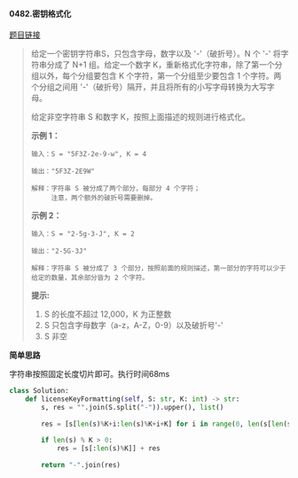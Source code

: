 #### 0482.密钥格式化

[题目链接](https://leetcode-cn.com/problems/license-key-formatting)

> 给定一个密钥字符串S，只包含字母，数字以及 '-'（破折号）。N 个 '-' 将字符串分成了 N+1 组。给定一个数字 K，重新格式化字符串，除了第一个分组以外，每个分组要包含 K 个字符，第一个分组至少要包含 1 个字符。两个分组之间用 '-'（破折号）隔开，并且将所有的小写字母转换为大写字母。
>
> 给定非空字符串 S 和数字 K，按照上面描述的规则进行格式化。
>
> **示例 1：**
>
> ```
> 输入：S = "5F3Z-2e-9-w", K = 4
> 
> 输出："5F3Z-2E9W"
> 
> 解释：字符串 S 被分成了两个部分，每部分 4 个字符；
>      注意，两个额外的破折号需要删掉。
> ```
>
> **示例 2：**
>
> ```
> 输入：S = "2-5g-3-J", K = 2
> 
> 输出："2-5G-3J"
> 
> 解释：字符串 S 被分成了 3 个部分，按照前面的规则描述，第一部分的字符可以少于给定的数量，其余部分皆为 2 个字符。
> ```
>
>  
>
> **提示:**
>
> 1. S 的长度不超过 12,000，K 为正整数
> 2. S 只包含字母数字（a-z，A-Z，0-9）以及破折号'-'
> 3. S 非空

**简单思路**

字符串按照固定长度切片即可。执行时间68ms

```python
class Solution:
    def licenseKeyFormatting(self, S: str, K: int) -> str:
        s, res = "".join(S.split("-")).upper(), list()
        
        res = [s[len(s)%K+i:len(s)%K+i+K] for i in range(0, len(s[len(s)%K:]), K)]
        
        if len(s) % K > 0:
            res = [s[:len(s)%K]] + res
        
        return "-".join(res)
```

